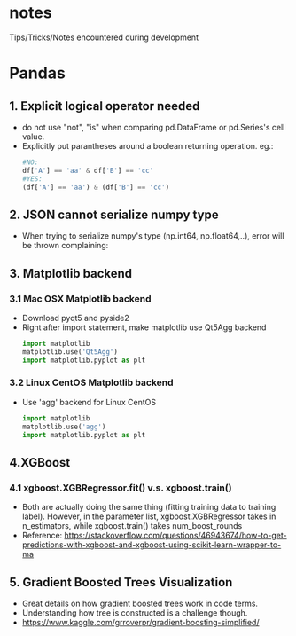 # notes
Tips/Tricks/Notes encountered during development

# Pandas
## 1. Explicit logical operator needed
- do not use "not", "is" when comparing pd.DataFrame or pd.Series's cell value.
- Explicitly put parantheses around a boolean returning operation. eg.:
    ``` python
    #NO: 
    df['A'] == 'aa' & df['B'] == 'cc'
    #YES: 
    (df['A'] == 'aa') & (df['B'] == 'cc')
    ```
## 2. JSON cannot serialize numpy type
- When trying to serialize numpy's type (np.int64, np.float64,..), error will be thrown complaining:
  
## 3. Matplotlib backend
### 3.1 Mac OSX Matplotlib backend
- Download pyqt5 and pyside2
- Right after import statement, make matplotlib use Qt5Agg backend
    ``` python
    import matplotlib
    matplotlib.use('Qt5Agg')
    import matplotlib.pyplot as plt
    ```
### 3.2 Linux CentOS Matplotlib backend
- Use 'agg' backend for Linux CentOS
    ``` python
    import matplotlib
    matplotlib.use('agg')
    import matplotlib.pyplot as plt
    ```

## 4.XGBoost 
### 4.1 xgboost.XGBRegressor.fit() v.s. xgboost.train()
- Both are actually doing the same thing (fitting training data to training label). However, in the parameter list, xgboost.XGBRegressor takes in n_estimators, while xgboost.train() takes num_boost_rounds 
- Reference: https://stackoverflow.com/questions/46943674/how-to-get-predictions-with-xgboost-and-xgboost-using-scikit-learn-wrapper-to-ma

## 5. Gradient Boosted Trees Visualization
- Great details on how gradient boosted trees work in code terms. 
- Understanding how tree is constructed is a challenge though.
- https://www.kaggle.com/grroverpr/gradient-boosting-simplified/
